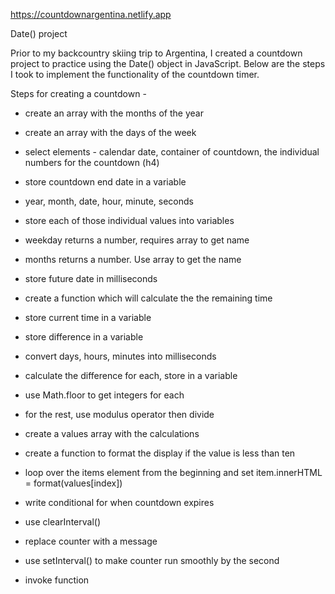 https://countdownargentina.netlify.app

Date() project

Prior to my backcountry skiing trip to Argentina, I created a countdown project to practice using the Date() object in JavaScript. Below are the steps I took to implement the functionality of the countdown timer.

Steps for creating a countdown -

- create an array with the months of the year
- create an array with the days of the week
- select elements - calendar date, container of countdown, the individual numbers for the countdown (h4)
- store countdown end date in a variable
- year, month, date, hour, minute, seconds
- store each of those individual values into variables

- weekday returns a number, requires array to get name
- months returns a number. Use array to get the name
- store future date in milliseconds
- create a function which will calculate the the remaining time
- store current time in a variable
- store difference in a variable
- convert days, hours, minutes into milliseconds
- calculate the difference for each, store in a variable
- use Math.floor to get integers for each
- for the rest, use modulus operator then divide
- create a values array with the calculations
- create a function to format the display if the value is less than ten
- loop over the items element from the beginning and set item.innerHTML = format(values[index])
- write conditional for when countdown expires
- use clearInterval()
- replace counter with a message
- use setInterval() to make counter run smoothly by the second
- invoke function
